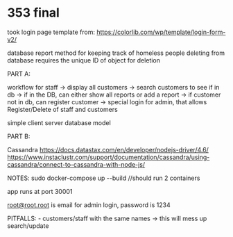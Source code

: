 # 353 final


took login page template from: https://colorlib.com/wp/template/login-form-v2/

database report method for keeping track of homeless people
deleting from database requires the unique ID of object for deletion



PART A: 

workflow for staff
-> display all customers 
-> search customers to see if in db
-> if in the DB, can either show all reports or add a report
-> if customer not in db, can register customer
-> special login for admin, that allows Register/Delete of staff and customers 

simple client server database model



PART B:

Cassandra
https://docs.datastax.com/en/developer/nodejs-driver/4.6/
https://www.instaclustr.com/support/documentation/cassandra/using-cassandra/connect-to-cassandra-with-node-js/



NOTES:
sudo docker-compose up --build //should run 2 containers

app runs at port 30001

root@root.root is email for admin login, password is 1234


PITFALLS:
    - customers/staff with the same names -> this will mess up search/update
